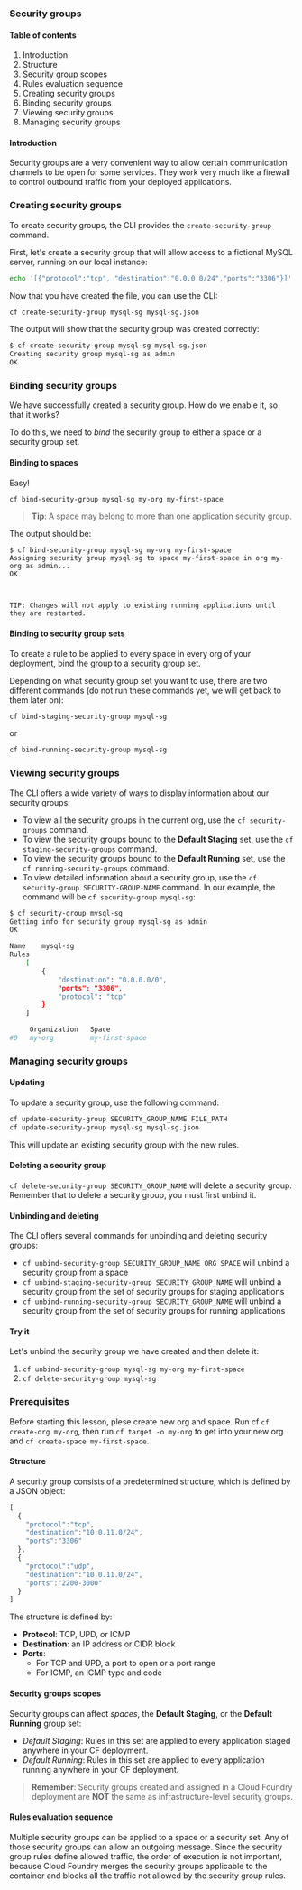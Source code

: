 ### Security groups

#### Table of contents

1.	Introduction
2.	Structure
3.  Security group scopes
4.  Rules evaluation sequence
4.  Creating security groups
5.  Binding security groups
6.  Viewing security groups
7.  Managing security groups

#### Introduction

Security groups are a very convenient way to allow certain communication channels to be open for some services.
They work very much like a firewall to control outbound traffic from your deployed applications.

### Creating security groups

To create security groups, the CLI provides the `create-security-group` command.

First, let's create a security group that will allow access to a fictional MySQL server, running on our local instance:

```sh
echo '[{"protocol":"tcp", "destination":"0.0.0.0/24","ports":"3306"}]' > mysql-sg.json
```

Now that you have created the file, you can use the CLI:

```sh
cf create-security-group mysql-sg mysql-sg.json
```

The output will show that the security group was created correctly:

```sh
$ cf create-security-group mysql-sg mysql-sg.json
Creating security group mysql-sg as admin
OK
```
### Binding security groups

We have successfully created a security group. How do we enable it, so that it works?

To do this, we need to *bind* the security group to either a space or a security group set.

#### Binding to spaces

Easy!

```sh
cf bind-security-group mysql-sg my-org my-first-space
```
> **Tip**: A space may belong to more than one application security group.

The output should be:

```
$ cf bind-security-group mysql-sg my-org my-first-space
Assigning security group mysql-sg to space my-first-space in org my-org as admin...
OK



TIP: Changes will not apply to existing running applications until they are restarted.
```

#### Binding to security group sets

To create a rule to be applied to every space in every org of your deployment, bind the group to a security group set.

Depending on what security group set you want to use, there are two different commands (do not run these commands yet, we will get back to them later on):

```sh
cf bind-staging-security-group mysql-sg
```

or

```sh
cf bind-running-security-group mysql-sg
```
### Viewing security groups

The CLI offers a wide variety of ways to display information about our security groups:

- To view all the security groups in the current org, use the `cf security-groups` command.
- To view the security groups bound to the **Default Staging** set, use the `cf staging-security-groups` command.
- To view the security groups bound to the **Default Running** set, use the `cf running-security-groups` command.
- To view detailed information about a security group, use the `cf security-group SECURITY-GROUP-NAME` command. In our example, the command will be `cf security-group mysql-sg`:

```sh
$ cf security-group mysql-sg
Getting info for security group mysql-sg as admin
OK

Name    mysql-sg
Rules
	[
		{
			"destination": "0.0.0.0/0",
			"ports": "3306",
			"protocol": "tcp"
		}
	]

     Organization   Space
#0   my-org         my-first-space
```
### Managing security groups

#### Updating

To update a security group, use the following command:
```sh
cf update-security-group SECURITY_GROUP_NAME FILE_PATH
cf update-security-group mysql-sg mysql-sg.json
```

This will update an existing security group with the new rules.

#### Deleting a security group

`cf delete-security-group SECURITY_GROUP_NAME` will delete a security group. Remember that to delete a security group, you must first unbind it.

#### Unbinding and deleting

The CLI offers several commands for unbinding and deleting security groups:

- `cf unbind-security-group SECURITY_GROUP_NAME ORG SPACE` will unbind a security group from a space
- `cf unbind-staging-security-group SECURITY_GROUP_NAME` will unbind a security group from the set of security groups for staging applications
- `cf unbind-running-security-group SECURITY_GROUP_NAME` will unbind a security group from the set of security groups for running applications

#### Try it

Let's unbind the security group we have created and then delete it:

1. `cf unbind-security-group mysql-sg my-org my-first-space`
2. `cf delete-security-group mysql-sg`
### Prerequisites

Before starting this lesson, plese create new org and space. Run cf `cf create-org my-org`, then run `cf target -o my-org` to get into your new org and `cf create-space my-first-space`. 

#### Structure

A security group consists of a predetermined structure, which is defined by a JSON object:

```js
[
  {
    "protocol":"tcp",
    "destination":"10.0.11.0/24",
    "ports":"3306"
  },
  {
    "protocol":"udp",
    "destination":"10.0.11.0/24",
    "ports":"2200-3000"
  }
]
```

The structure is defined by:

* **Protocol**: TCP, UPD, or ICMP
* **Destination**: an IP address or CIDR block
* **Ports**:
  * For TCP and UPD, a port to open or a port range
  * For ICMP, an ICMP type and code
#### Security groups scopes

Security groups can affect *spaces*, the **Default Staging**, or the **Default Running** group set:

- *Default Staging*: Rules in this set are applied to every application staged anywhere in your CF deployment.
- *Default Running*: Rules in this set are applied to every application running anywhere in your CF deployment.

> **Remember**: Security groups created and assigned in a Cloud Foundry deployment are **NOT** the same as infrastructure-level security groups.

#### Rules evaluation sequence

Multiple security groups can be applied to a space or a security set. Any of those security groups can allow an outgoing message. Since the security group rules define allowed traffic, the order of execution is not important, because Cloud Foundry merges the security groups applicable to the container and blocks all the traffic not allowed by the security group rules.
